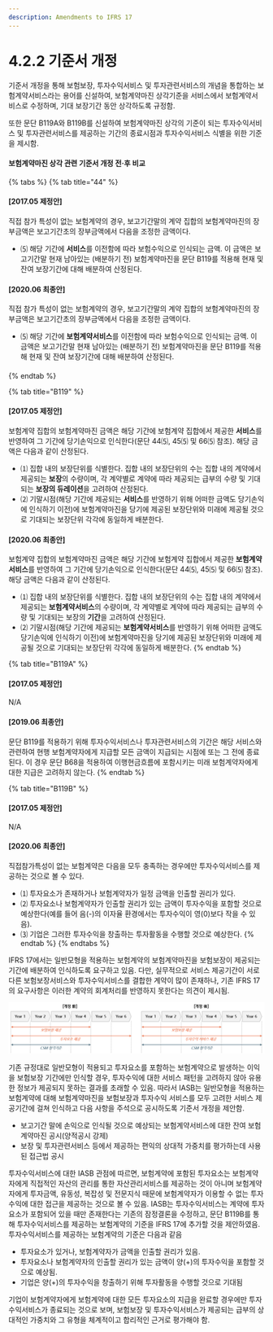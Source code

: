 ```yaml
---
description: Amendments to IFRS 17
---
```


# 4.2.2 기준서 개정

기준서 개정을 통해 보험보장, 투자수익서비스 및 투자관련서비스의 개념을 통합하는 보험계약서비스라는 용어를 신설하여, 보험계약마진 상각기준을 서비스에서 보험계약서비스로 수정하며, 기대 보장기간 동안 상각하도록 규정함.&#x20;

또한 문단 B119A와 B119B를 신설하여 보험계약마진 상각의 기준이 되는 투자수익서비스 및 투자관련서비스를 제공하는 기간의 종료시점과 투자수익서비스 식별을 위한 기준을 제시함.&#x20;

#### 보험계약마진 상각 관련 기준서 개정 전·후 비교&#x20;

{% tabs %}
{% tab title="44" %}
#### **\[2017.05 제정안]**&#x20;

직접 참가 특성이 없는 보험계약의 경우, 보고기간말의 계약 집합의 보험계약마진의 장부금액은 보고기간초의 장부금액에서 다음을 조정한 금액이다.

* ⑸ 해당 기간에 **서비스**를 이전함에 따라 보험수익으로 인식되는 금액. 이 금액은 보고기간말 현재 남아있는 (배분하기 전) 보험계약마진을 문단 B119를 적용해 현재 및 잔여 보장기간에 대해 배분하여 산정된다.



#### **\[2020.06 최종안]**&#x20;

직접 참가 특성이 없는 보험계약의 경우, 보고기간말의 계약 집합의 보험계약마진의 장부금액은 보고기간초의 장부금액에서 다음을 조정한 금액이다.

* ⑸ 해당 기간에 **보험계약서비스**를 이전함에 따라 보험수익으로 인식되는 금액. 이 금액은 보고기간말 현재 남아있는 (배분하기 전) 보험계약마진을 문단 B119를 적용해 현재 및 잔여 보장기간에 대해 배분하여 산정된다.

#### &#xD;


{% endtab %}

{% tab title="B119" %}
#### **\[2017.05 제정안]**&#x20;

보험계약 집합의 보험계약마진 금액은 해당 기간에 보험계약 집합에서 제공한 **서비스**를 반영하여 그 기간에 당기손익으로 인식한다(문단 44⑸, 45⑸ 및 66⑸ 참조). 해당 금액은 다음과 같이 산정된다.

* ⑴ 집합 내의 보장단위를 식별한다. 집합 내의 보장단위의 수는 집합 내의 계약에서 제공되는 **보장**의 수량이며, 각 계약별로 계약에 따라 제공되는 급부의 수량 및 기대되는 **보장의 듀레이션**을 고려하여 산정된다.
* ⑵ 기말시점(해당 기간에 제공되는 **서비스**를 반영하기 위해 어떠한 금액도 당기손익에 인식하기 이전)에 보험계약마진을 당기에 제공된 보장단위와 미래에 제공될 것으로 기대되는 보장단위 각각에 동일하게 배분한다.



#### **\[2020.06 최종안]**&#x20;

보험계약 집합의 보험계약마진 금액은 해당 기간에 보험계약 집합에서 제공한 **보험계약서비스**를 반영하여 그 기간에 당기손익으로 인식한다(문단 44⑸, 45⑸ 및 66⑸ 참조). 해당 금액은 다음과 같이 산정된다.

* ⑴ 집합 내의 보장단위를 식별한다. 집합 내의 보장단위의 수는 집합 내의 계약에서 제공되는 **보험계약서비스**의 수량이며, 각 계약별로 계약에 따라 제공되는 급부의 수량 및 기대되는 보장의 **기간**을 고려하여 산정된다.
* ⑵ 기말시점(해당 기간에 제공되는 **보험계약서비스**를 반영하기 위해 어떠한 금액도 당기손익에 인식하기 이전)에 보험계약마진을 당기에 제공된 보장단위와 미래에 제공될 것으로 기대되는 보장단위 각각에 동일하게 배분한다.
{% endtab %}

{% tab title="B119A" %}
#### **\[2017.05 제정안]**&#x20;

N/A



#### **\[2019.06 최종안]**&#x20;

문단 B119를 적용하기 위해 투자수익서비스나 투자관련서비스의 기간은 해당 서비스와 관련하여 현행 보험계약자에게 지급할 모든 금액이 지급되는 시점에 또는 그 전에 종료된다. 이 경우 문단 B68을 적용하여 이행현금흐름에 포함시키는 미래 보험계약자에게 대한 지급은 고려하지 않는다.
{% endtab %}

{% tab title="B119B" %}
#### **\[2017.05 제정안]**&#x20;

N/A



#### **\[2020.06 최종안]**&#x20;

직접참가특성이 없는 보험계약은 다음을 모두 충족하는 경우에만 투자수익서비스를 제공하는 것으로 볼 수 있다.

* ⑴ 투자요소가 존재하거나 보험계약자가 일정 금액을 인출할 권리가 있다.
* ⑵ 투자요소나 보험계약자가 인출할 권리가 있는 금액이 투자수익을 포함할 것으로 예상한다(예를 들어 음(-)의 이자율 환경에서는 투자수익이 영(0)보다 작을 수 있음).
* ⑶ 기업은 그러한 투자수익을 창출하는 투자활동을 수행할 것으로 예상한다.
{% endtab %}
{% endtabs %}

IFRS 17에서는 일반모형을 적용하는 보험계약의 보험계약마진을 보험보장이 제공되는 기간에 배분하여 인식하도록 요구하고 있음. 다만, 실무적으로 서비스 제공기간이 서로 다른 보험보장서비스와 투자수익서비스를 결합한 계약이 많이 존재하나, 기존 IFRS 17의 요구사항은 이러한 계약의 회계처리를 반영하지 못한다는 의견이 제시됨.&#x20;

![CSM 상각기준 개정 전·후 비교](../../.gitbook/assets/그림4-10.png)

기존 규정대로 일반모형이 적용되고 투자요소를 포함하는 보험계약으로 발생하는 이익을 보험보장 기간에만 인식할 경우, 투자수익에 대한 서비스 패턴을 고려하지 않아 유용한 정보가 제공되지 못하는 결과를 초래할 수 있음. 따라서 IASB는 일반모형을 적용하는 보험계약에 대해 보험계약마진을 보험보장과 투자수익 서비스를 모두 고려한 서비스 제공기간에 걸쳐 인식하고 다음 사항을 주석으로 공시하도록 기준서 개정을 제안함.

* 보고기간 말에 손익으로 인식될 것으로 예상되는 보험계약서비스에 대한 잔여 보험계약마진 공시(양적공시 강제) &#x20;
* 보장 및 투자관련서비스 등에서 제공하는 편익의 상대적 가중치를 평가하는데 사용된 접근법 공시 &#x20;


투자수익서비스에 대한 IASB 관점에 따르면, 보험계약에 포함된 투자요소는 보험계약자에게 직접적인 자산의 관리를 통한 자산관리서비스를 제공하는 것이 아니며 보험계약자에게 투자금액, 유동성, 복잡성 및 전문지식 때문에 보험계약자가 이용할 수 없는 투자수익에 대한 접근을 제공하는 것으로 볼 수 있음. IASB는 투자수익서비스는 계약에 투자요소가 포함되어 있을 때만 존재한다는 기존의 잠정결론을 수정하고, 문단 B119B를 통해 투자수익서비스를 제공하는 보험계약의 기준을 IFRS 17에 추가할 것을 제안하였음. 투자수익서비스를 제공하는 보험계약의 기준은 다음과 같음&#x20;

* 투자요소가 있거나, 보험계약자가 금액을 인출할 권리가 있음.
* 투자요소나 보험계약자의 인출할 권리가 있는 금액이 양(+)의 투자수익을 포함할 것으로 예상됨.
* 기업은 양(+)의 투자수익을 창출하기 위해 투자활동을 수행할 것으로 기대됨

기업이 보험계약자에게 보험계약에 대한 모든 투자요소의 지급을 완료할 경우에만 투자수익서비스가 종료되는 것으로 보며, 보험보장 및 투자수익서비스가 제공되는 급부의 상대적인 가중치와 그 유형을 체계적이고 합리적인 근거로 평가해야 함. &#x20;
